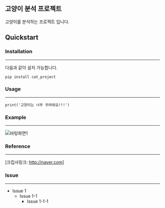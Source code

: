 ## 고양이 분석 프로젝트
고양이를 분석하는 프로젝트 입니다.
## Quickstart
### Installation
*****************
다음과 같이 설치 가능합니다.
```
pip install cat_project
```
### Usage
*****************
```
print('고양이는 너무 귀여워요!!!')
```
### Example
*****************
![바탕화면1](https://user-images.githubusercontent.com/28764376/96080033-207e7e00-0ef1-11eb-847c-0b2c5d6950f7.jpg)
### Reference
*****************
[크집사링크: http://naver.com]
### Issue
*****************
* Issue 1
  * Issue 1-1
    * Issue 1-1-1
